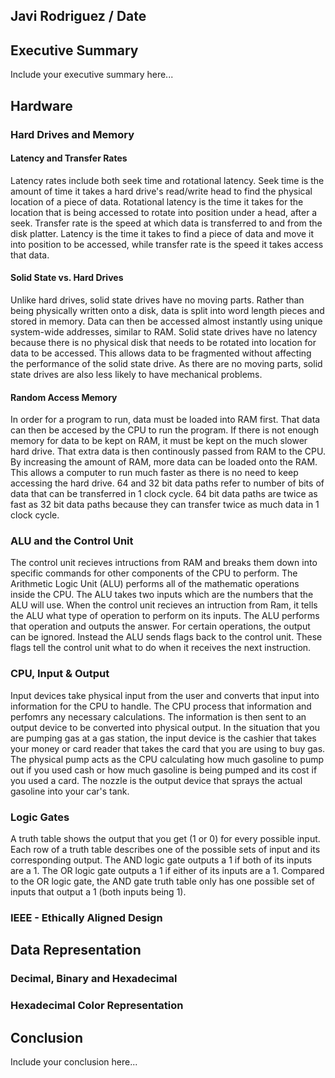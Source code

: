 ## Javi Rodriguez / Date

## Executive Summary 
Include your executive summary here...

## Hardware
### Hard Drives and Memory
#### Latency and Transfer Rates
Latency rates include both seek time and rotational latency. Seek time is the amount of time it takes a hard drive's read/write head to find the physical location of a piece of data. Rotational latency is the time it takes for the location that is being accessed to rotate into position under a head, after a seek. Transfer rate is the speed at which data is transferred to and from the disk platter. Latency is the time it takes to find a piece of data and move it into position to be accessed, while transfer rate is the speed it takes access that data.
#### Solid State vs. Hard Drives
Unlike hard drives, solid state drives have no moving parts. Rather than being physically written onto a disk, data is split into word length pieces and stored in memory. Data can then be accessed almost instantly using unique system-wide addresses, similar to RAM. Solid state drives have no latency because there is no physical disk that needs to be rotated into location for data to be accessed. This allows data to be fragmented without affecting the performance of the solid state drive. As there are no moving parts, solid state drives are also less likely to have mechanical problems.
#### Random Access Memory
In order for a program to run, data must be loaded into RAM first. That data can then be accesed by the CPU to run the program. If there is not enough memory for data to be kept on RAM, it must be kept on the much slower hard drive. That extra data is then continously passed from RAM to the CPU. By increasing the amount of RAM, more data can be loaded onto the RAM. This allows a computer to run much faster as there is no need to keep accessing the hard drive. 64 and 32 bit data paths refer to number of bits of data that can be transferred in 1 clock cycle. 64 bit data paths are twice as fast as 32 bit data paths because they can transfer twice as much data in 1 clock cycle.

### ALU and the Control Unit
The control unit recieves intructions from RAM and breaks them down into specific commands for other components of the CPU to perform. The Arithmetic Logic Unit (ALU) performs all of the mathematic operations inside the CPU. The ALU takes two inputs which are the numbers that the ALU will use. When the control unit recieves an intruction from Ram, it tells the ALU what type of operation to perform on its inputs. The ALU performs that operation and outputs the answer. For certain operations, the output can be ignored. Instead the ALU sends flags back to the control unit. These flags tell the control unit what to do when it receives the next instruction.
### CPU, Input & Output
Input devices take physical input from the user and converts that input into information for the CPU to handle. The CPU process that information and perfomrs any necessary calculations. The information is then sent to an output device to be converted into physical output. In the situation that you are pumping gas at a gas station, the input device is the cashier that takes your money or card reader that takes the card that you are using to buy gas. The physical pump acts as the CPU calculating how much gasoline to pump out if you used cash or how much gasoline is being pumped and its cost if you used a card. The nozzle is the output device that sprays the actual gasoline into your car's tank.
### Logic Gates
A truth table shows the output that you get (1 or 0) for every possible input. Each row of a truth table describes one of the possible sets of input and its corresponding output. The AND logic gate outputs a 1 if both of its inputs are a 1. The OR logic gate outputs a 1 if either of its inputs are a 1. Compared to the OR logic gate, the AND gate truth table only has one possible set of inputs that output a 1 (both inputs being 1).
### IEEE - Ethically Aligned Design

## Data Representation
### Decimal, Binary and Hexadecimal
### Hexadecimal Color Representation

## Conclusion
Include your conclusion here...
